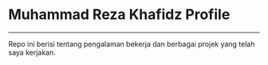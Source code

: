# Muhammad Reza Khafidz Profile
---
Repo ini berisi tentang pengalaman bekerja dan berbagai projek yang telah saya kerjakan.
